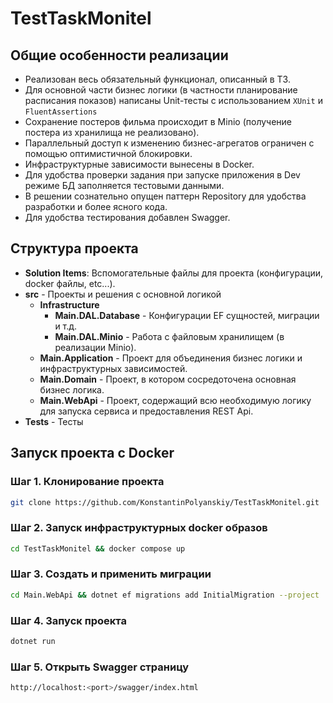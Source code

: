 # TestTaskMonitel

## Общие особенности реализации
- Реализован весь обязательный функционал, описанный в ТЗ.
- Для основной части бизнес логики (в частности планирование расписания показов) написаны Unit-тесты с использованием ```XUnit``` и ```FluentAssertions```
- Сохранение постеров фильма происходит в Minio (получение постера из хранилища не реализовано).
- Параллельный доступ к изменению бизнес-агрегатов ограничен с помощью оптимистичной блокировки.
- Инфраструктурные зависимости вынесены в Docker.
- Для удобства проверки задания при запуске приложения в Dev режиме БД заполняется тестовыми данными.
- В решении сознательно опущен паттерн Repository для удобства разработки и более ясного кода.
- Для удобства тестирования добавлен Swagger.

## Структура проекта
- **Solution Items**: Вспомогательные файлы для проекта (конфигурации, docker файлы, etc...).
- **src** - Проекты и решения с основной логикой
  - **Infrastructure**
    - **Main.DAL.Database** - Конфигурации EF сущностей, миграции и т.д.
    - **Main.DAL.Minio** - Работа с файловым хранилищем (в реализации Minio).
  - **Main.Application** - Проект для объединения бизнес логики и инфраструктурных зависимостей.
  - **Main.Domain** - Проект, в котором сосредоточена основная бизнес логика.
  - **Main.WebApi** - Проект, содержащий всю необходимую логику для запуска сервиса и предоставления REST Api.
- **Tests** - Тесты  
                             
## Запуск проекта c Docker

### Шаг 1. Клонирование проекта
```bash
git clone https://github.com/KonstantinPolyanskiy/TestTaskMonitel.git
```

### Шаг 2. Запуск инфраструктурных docker образов

```bash
cd TestTaskMonitel && docker compose up
```

### Шаг 3. Создать и применить миграции

```bash
cd Main.WebApi && dotnet ef migrations add InitialMigration --project ../Main.DAL.Database --startup-project . --output-dir Migrations && dotnet ef database update --project ../Main.DAL.Database --startup-project .
```

### Шаг 4. Запуск проекта 

```bash
dotnet run
```

### Шаг 5. Открыть Swagger страницу
```bash
http://localhost:<port>/swagger/index.html
```
